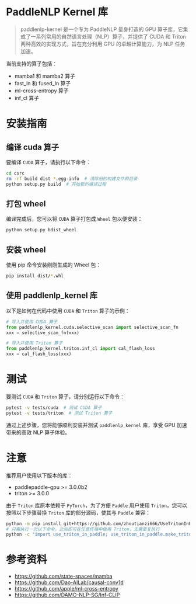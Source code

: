 # PaddleNLP Kernel 库
> paddlenlp-kernel 是一个专为 PaddleNLP 量身打造的 GPU 算子库，它集成了一系列常用的自然语言处理（NLP）算子，并提供了 CUDA 和 Triton 两种高效的实现方式，旨在充分利用 GPU 的卓越计算能力，为 NLP 任务加速。

当前支持的算子包括：
- mamba1 和 mamba2 算子
- fast_ln 和 fused_ln 算子
- ml-cross-entropy 算子
- inf_cl 算子

# 安装指南

## 编译 cuda 算子
要编译 `CUDA` 算子，请执行以下命令：
```bash
cd csrc
rm -rf build dist *.egg-info  # 清除旧的构建文件和目录
python setup.py build  # 开始新的编译过程
```

## 打包 wheel
编译完成后，您可以将 `CUDA` 算子打包成 `Wheel` 包以便安装：
```bash
python setup.py bdist_wheel
```

## 安装 wheel
使用 pip 命令安装刚刚生成的 Wheel 包：
```bash
pip install dist/*.whl
```

## 使用 paddlenlp_kernel 库
以下是如何在代码中使用 `CUDA` 和 `Triton` 算子的示例：
```python
# 导入并使用 CUDA 算子
from paddlenlp_kernel.cuda.selective_scan import selective_scan_fn
xxx = selective_scan_fn(xxx)

# 导入并使用 Triton 算子
from paddlenlp_kernel.triton.inf_cl import cal_flash_loss
xxx = cal_flash_loss(xxx)
```

# 测试

要测试 `CUDA` 和 `Triton` 算子，请分别运行以下命令：
```bash
pytest -v tests/cuda  # 测试 CUDA 算子
pytest -v tests/triton  # 测试 Triton 算子
```

通过上述步骤，您将能够顺利安装并测试 `paddlenlp_kernel` 库，享受 GPU 加速带来的高效 NLP 算子体验。

# 注意

推荐用户使用以下版本的库：
- paddlepaddle-gpu >= 3.0.0b2
- triton >= 3.0.0

由于 `Triton` 库原本依赖于 `PyTorch`，为了方便 `Paddle` 用户使用 `Triton`，您可以按照以下步骤替换 `Triton` 库的部分源码，使其与 `Paddle` 兼容：

```bash
python -m pip install git+https://github.com/zhoutianzi666/UseTritonInPaddle.git
# 只需执行一次以下命令，之后即可在任意终端中使用 Triton，无需重复执行
python -c "import use_triton_in_paddle; use_triton_in_paddle.make_triton_compatible_with_paddle()"
```

# 参考资料
- https://github.com/state-spaces/mamba
- https://github.com/Dao-AILab/causal-conv1d
- https://github.com/apple/ml-cross-entropy
- https://github.com/DAMO-NLP-SG/Inf-CLIP
